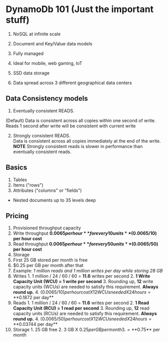 # DynamoDb 101 (Just the important stuff)

1. NoSQL at infinite scale

2. Document and Key/Value data models

3. Fully managed

4. Ideal for mobile, web gaming, IoT

5. SSD data storage

6. Data spread across 3 different geographical data centers



## Data Consistency models
1. Eventually consistent READS. 
  
  (Default)  Data is consistent across all copies within one second of write.   Reads 1
  second after write will be consistent with current write

2. Strongly consistent READS.  
  Data is consistent across all copies immediately at the end of the write.  
  **NOTE** Strongly consistent reads is slower in performance than eventually
  consistent reads.  


## Basics

1. Tables
2. Items ("rows")
3. Attributes ("columns" or "fields")
  * Nested documents up to 35 levels deep

## Pricing
1. Provisioned throughput capacity
  1. Write throughput **$0.0065 per hour** for every 10 units **($0.0065/10)
  per hour cost**
  2. Read throughput **$0.0065 per hour** for every 50 units **($0.0065/50)
  per hour cost**
2. Storage
  1. First 25 GB stored per month is free
  2. $0.25 per GB per month after that
3. Example: *1 million reads and 1 million writes per day while storing 28 GB*
  1. Writes
    1. 1 million / 24 / 60 / 60 = **11.6** writes per second
    2. **1 Write Capacity Unit (WCU) = 1 write per second**
    3. Rounding up, **12** write capacity units (WCUs) are needed to satisfy
    this requirement.  **Always round up.**
    4. ($0.0065/10) per hour cost X 12 WCUs needed X 24 hours = **$0.1872 per day**
  2. Reads
    1. 1 million / 24 / 60 / 60 = **11.6** writes per second
    2. **1 Read Capacity Unit (RCU) = 1 read per second**
    3. Rounding up, **12** read capacity units (RCUs) are needed to satisfy 
    this requirement.  **Always round up.**
    4. ($0.0065/50) per hour cost X 12 WCUs needed X 24 hours = **$0.03744 per day**
  3. Storage
    1. 25 GB free
    2. 3 GB X $0.25 per GB per month
    3. = **$0.75** per month
  
    

